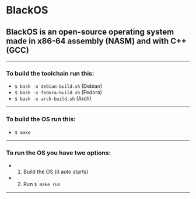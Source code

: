 # BlackOS

## BlackOS is an open-source operating system made in x86-64 assembly (NASM) and with C++ (GCC)

<hr/>

### To build the toolchain run this:
- ```$ bash -x debian-build.sh``` (Debian)
- ```$ bash -x fedora-build.sh``` (Fedora)
- ```$ bash -x arch-build.sh``` (Arch)

<hr/>

### To build the OS run this:
- ```$ make```

<hr/>

### To run the OS you have two options:
- 1. Build the OS (it auto starts)
- 2. Run ```$ make run```

<hr/>